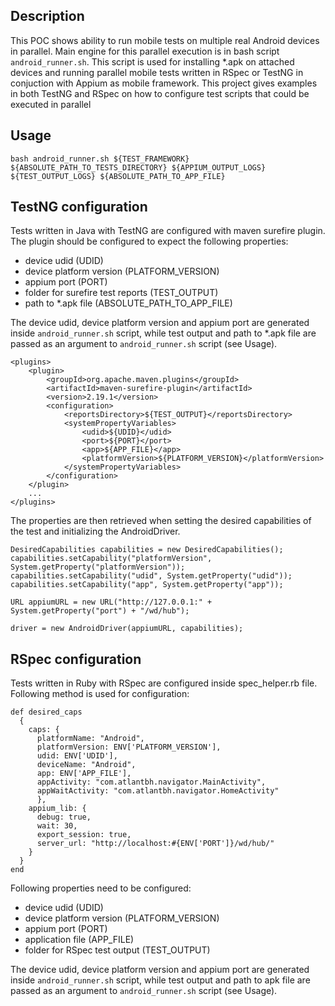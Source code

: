 ## Description

This POC shows ability to run mobile tests on multiple real Android devices in parallel. Main engine for this parallel execution is in bash script `android_runner.sh`. This script is used for installing *.apk on attached devices and running parallel mobile tests written in RSpec or TestNG in conjuction with Appium as mobile framework. This project gives examples in both TestNG and RSpec on how to configure test scripts that could be executed in parallel


## Usage

```
bash android_runner.sh ${TEST_FRAMEWORK} ${ABSOLUTE_PATH_TO_TESTS_DIRECTORY} ${APPIUM_OUTPUT_LOGS} ${TEST_OUTPUT_LOGS} ${ABSOLUTE_PATH_TO_APP_FILE}
```

## TestNG configuration

Tests written in Java with TestNG are configured with maven surefire plugin. The plugin should be configured to expect the following properties:
- device udid (UDID)
- device platform version (PLATFORM_VERSION)
- appium port (PORT)
- folder for surefire test reports (TEST_OUTPUT)
- path to *.apk file (ABSOLUTE_PATH_TO_APP_FILE)

The device udid, device platform version and appium port are generated inside `android_runner.sh` script, while test output and path to *.apk file are passed as an argument to `android_runner.sh` script (see Usage).

```
<plugins>
    <plugin>
        <groupId>org.apache.maven.plugins</groupId>
        <artifactId>maven-surefire-plugin</artifactId>
        <version>2.19.1</version>
        <configuration>
            <reportsDirectory>${TEST_OUTPUT}</reportsDirectory>
            <systemPropertyVariables>
                <udid>${UDID}</udid>
                <port>${PORT}</port>
                <app>${APP_FILE}</app>
                <platformVersion>${PLATFORM_VERSION}</platformVersion>
            </systemPropertyVariables>
        </configuration>
    </plugin>
    ...
</plugins>
```

The properties are then retrieved when setting the desired capabilities of the test and initializing the AndroidDriver.

```
DesiredCapabilities capabilities = new DesiredCapabilities();
capabilities.setCapability("platformVersion", System.getProperty("platformVersion"));
capabilities.setCapability("udid", System.getProperty("udid"));
capabilities.setCapability("app", System.getProperty("app"));

URL appiumURL = new URL("http://127.0.0.1:" + System.getProperty("port") + "/wd/hub");

driver = new AndroidDriver(appiumURL, capabilities);
```

## RSpec configuration

Tests written in Ruby with RSpec are configured inside spec_helper.rb file. Following method is used for configuration:

```
def desired_caps
  {
    caps: {
      platformName: "Android",
      platformVersion: ENV['PLATFORM_VERSION'],
      udid: ENV['UDID'],
      deviceName: "Android",
      app: ENV['APP_FILE'],
      appActivity: "com.atlantbh.navigator.MainActivity",
      appWaitActivity: "com.atlantbh.navigator.HomeActivity"
      },
    appium_lib: {
      debug: true,
      wait: 30,
      export_session: true,
      server_url: "http://localhost:#{ENV['PORT']}/wd/hub/"
    }
  }
end
```

Following properties need to be configured:
- device udid (UDID)
- device platform version (PLATFORM_VERSION)
- appium port (PORT)
- application file (APP_FILE)
- folder for RSpec test output (TEST_OUTPUT)

The device udid, device platform version and appium port are generated inside `android_runner.sh` script, while test output and path to apk file are passed as an argument to `android_runner.sh` script (see Usage).
